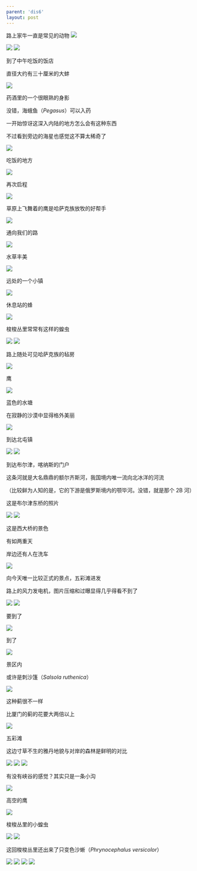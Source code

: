 ```yaml
---
parent: 'dis6'
layout: post
---
```

路上家牛一直是常见的动物
<img class='disc' src='https://i.postimg.cc/FzxDd3k1/DSC-4905.jpg'>

<img class='disc' src='https://i.postimg.cc/RC1PD5p9/DSC-4906.jpg'>

<img class='disc' src='https://i.postimg.cc/Wb29RWxZ/DSC-4908.jpg'>

到了中午吃饭的饭店


直径大约有三十厘米的大蚌

<img class='disc' src='https://i.postimg.cc/KvJ0m7yH/DSC-4910.jpg'>

药酒里的一个很眼熟的身影


没错，海蛾鱼（<i>Pegasus</i>）可以入药


一开始惊讶这深入内陆的地方怎么会有这种东西


不过看到旁边的海星也感觉这不算太稀奇了

<img class='disc' src='https://i.postimg.cc/nhr0rsFc/DSC-4911.jpg'>

吃饭的地方

<img class='disc' src='https://i.postimg.cc/0y4Zw8jG/DSC-4913.jpg'>

再次启程

<img class='disc' src='https://i.postimg.cc/QtQqw1bS/DSC-4916.jpg'>

草原上飞舞着的鹰是哈萨克族放牧的好帮手

<img class='disc' src='https://i.postimg.cc/W4J8mQqB/DSC-4919.jpg'>

通向我们的路

<img class='disc' src='https://i.postimg.cc/tJ9zjJvb/DSC-4920.jpg'>

水草丰美

<img class='disc' src='https://i.postimg.cc/QtGbf0pH/DSC-4921.jpg'>

远处的一个小镇

<img class='disc' src='https://i.postimg.cc/901YF2s7/DSC-4922.jpg'>

休息站的蜂

<img class='disc' src='https://i.postimg.cc/CLL4rZfH/DSC-4924.jpg'>

梭梭丛里常常有这样的蝗虫

<img class='disc' src='https://i.postimg.cc/x1X3YW5X/DSC-4925.jpg'>

<img class='disc' src='https://i.postimg.cc/wTfQC6XK/DSC-4926.jpg'>

路上随处可见哈萨克族的毡房

<img class='disc' src='https://i.postimg.cc/HkF4LBvB/DSC-4927.jpg'>

鹰

<img class='disc' src='https://i.postimg.cc/XvFKBdT3/DSC-4928.jpg'>

蓝色的水塘


在寂静的沙漠中显得格外美丽

<img class='disc' src='https://i.postimg.cc/Y9H66jHF/DSC-4929.jpg'>

到达北屯镇

<img class='disc' src='https://i.postimg.cc/wvQh0HqG/DSC-4932.jpg'>

<img class='disc' src='https://i.postimg.cc/brY15MdN/DSC-4934.jpg'>

到达布尔津，喀纳斯的门户


这条河就是大名鼎鼎的额尔齐斯河，我国境内唯一流向北冰洋的河流


（比较鲜为人知的是，它的下游是俄罗斯境内的颚毕河。没错，就是那个 2B 河）


这是布尔津东桥的照片

<img class='disc' src='https://i.postimg.cc/L5yjFTZk/DSC-4935.jpg'>

<img class='disc' src='https://i.postimg.cc/BQ6xcddm/DSC-4936.jpg'>

这是西大桥的景色


有如两重天


岸边还有人在洗车

<img class='disc' src='https://i.postimg.cc/mg1CK7ZM/DSC-4937.jpg'>

向今天唯一比较正式的景点，五彩滩进发


路上的风力发电机，图片压缩和过曝显得几乎得看不到了

<img class='disc' src='https://i.postimg.cc/pX6K0svR/DSC-4938.jpg'>

<img class='disc' src='https://i.postimg.cc/vmRfyDDK/DSC-4941.jpg'>

要到了

<img class='disc' src='https://i.postimg.cc/CKjDxYqx/DSC-4942.jpg'>

到了

<img class='disc' src='https://i.postimg.cc/zB8hLMCS/DSC-4943.jpg'>

景区内


或许是刺沙篷（<i>Salsola ruthenica</i>）

<img class='disc' src='https://i.postimg.cc/kGhRpgkf/DSC-4944.jpg'>

这种蓟很不一样


比厦门的蓟的花要大两倍以上

<img class='disc' src='https://i.postimg.cc/6qQGcv18/DSC-4945.jpg'>

五彩滩


这边寸草不生的雅丹地貌与对岸的森林是鲜明的对比

<img class='disc' src='https://i.postimg.cc/HWSMx6VX/DSC-4947.jpg'>

<img class='disc' src='https://i.postimg.cc/Fs7LJ0Lq/DSC-4948.jpg'>

<img class='disc' src='https://i.postimg.cc/2Sn34G8H/DSC-4991.jpg'>

有没有峡谷的感觉？其实只是一条小沟

<img class='disc' src='https://i.postimg.cc/x1mN6Yg3/DSC-4967.jpg'>

高空的鹰

<img class='disc' src='https://i.postimg.cc/CLXfCdCK/DSC-4957.jpg'>

梭梭丛里的小蝗虫

<img class='disc' src='https://i.postimg.cc/Jnpssh4M/DSC-4979.jpg'>

<img class='disc' src='https://i.postimg.cc/PJNPYkPZ/DSC-4981.jpg'>

这回梭梭丛里还出来了只变色沙蜥（<i>Phrynocephalus versicolor</i>）

<img class='disc' src='https://i.postimg.cc/PfFLhNRM/DSC-4983.jpg'>

<img class='disc' src='https://i.postimg.cc/BbytCwKz/DSC-4984.jpg'>

<img class='disc' src='https://i.postimg.cc/WbFd4TRc/DSC-4986.jpg'>

<img class='disc' src='https://i.postimg.cc/HsqVcRHc/DSC-4988.jpg'>
